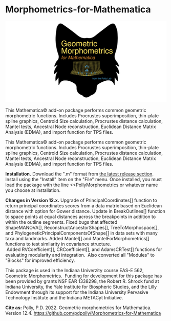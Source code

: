 # Morphometrics-for-Mathematica

![Alt text](https://github.com/pdpolly/Morphometrics-for-Mathematica/blob/main/GMMIconGitHub.jpg)

This Mathematica© add-on package performs common geometric morphometric functions. Includes Procrustes superimposition, thin-plate spline graphics, Centroid Size calculation, Procrustes distance calculation, Mantel tests, Ancestral Node reconstruction, Euclidean Distance Matrix Analysis (EDMA), and import function for TPS files.

This Mathematica© add-on package performs common geometric morphometric functions. Includes Procrustes superimposition, thin-plate spline graphics, Centroid Size calculation, Procrustes distance calculation, Mantel tests, Ancestral Node reconstruction, Euclidean Distance Matrix Analysis (EDMA), and import function for TPS files.

<b>Installation.</b> Download the ".m" format from <a href="https://github.com/pdpolly/Morphometrics-for-Mathematica/releases/latest">the latest release section</a>. Install using the "Install" item on the "File" menu. Once installed, you must load the package with the line <<PollyMorphometrics or whatever name you choose at installation.

<b>Changes in Version 12.x.</b> Upgrade of PrincipalCoordinates[] function to return principal coordinates scores from a data matrix based on Euclidean distance with option for Gower distance. Update in BreakOutlines[] function to space points at equal distances across the breakpoints in addition to within the outline segments. Fixed bugs that affected ShapeMANOVA[], ReconstructAncestorShapes[], TreeToMorphospace[], and PhylogeneticPrincipalComponentsOfShape[] in data sets with many taxa and landmarks. Added Mantel[] and MantelForMorphometrics[] functions to test similarity in covariance structure.  Added RVCoefficient[], CRCoefficient[], and AdamsCRTest[] functions for evaluating modularity and integration.  Also converted all "Modules" to "Blocks" for improved efficiency. 

This package is used in the Indiana Univerzity course EAS-E 562, Geometric Morphometrics.  Funding for development for this package has been provided by grants NSF EAR 1338298, the Robert R. Shrock fund at Indiana University, the Yale Institute for Biospheric Studies, and the Lilly Endowment through its support for the Indiana University Pervasive Technology Institute and the Indiana METACyt Initiative. 


<b>Cite as:</b> Polly, P.D. 2022. Geometric morphometrics for Mathematica. Version 12.4. https://github.com/pdpolly/Morphometrics-for-Mathematica
